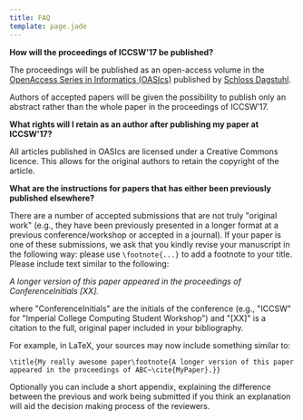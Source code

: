 ```yaml
---
title: FAQ
template: page.jade
---
```


__How will the proceedings of ICCSW'17 be published?__

The proceedings will be published as an open-access volume in the
[OpenAccess Series in Informatics
(OASIcs)](http://www.dagstuhl.de/en/publications/oasics) published by [Schloss Dagstuhl](http://www.dagstuhl.de/en/).

Authors of accepted papers will be given the possibility to publish only an abstract rather than the whole paper in the proceedings of ICCSW’17.

__What rights will I retain as an author after publishing my paper at
ICCSW'17?__

All articles published in OASIcs are licensed under a Creative Commons
licence. This allows for the original authors to retain the copyright of
the article.

__What are the instructions for papers that has either been previously
published elsewhere?__

There are a number of accepted submissions that are not truly "original
work" (e.g., they have been previously presented in a longer format at a
previous conference/workshop or accepted in a journal). If your paper is
one of these submissions, we ask that you kindly revise your manuscript
in the following way: please use ``\footnote{...}`` to add a
footnote to your title. Please include text similar to the following:

*A longer version of this paper appeared in the proceedings of
ConferenceInitials [XX].*

where "ConferenceInitials" are the initials of the conference (e.g.,
"ICCSW" for "Imperial College Computing Student Workshop") and "[XX]" is
a citation to the full, original paper included in your bibliography.

For example, in LaTeX, your sources may now include something similar
to:

```
\title{My really awesome paper\footnote{A longer version of this paper
appeared in the proceedings of ABC~\cite{MyPaper}.}}
```

Optionally you can include a short appendix, explaining the difference between
the previous and work being submitted if you think an explanation  will aid the decision
making process of the reviewers.
